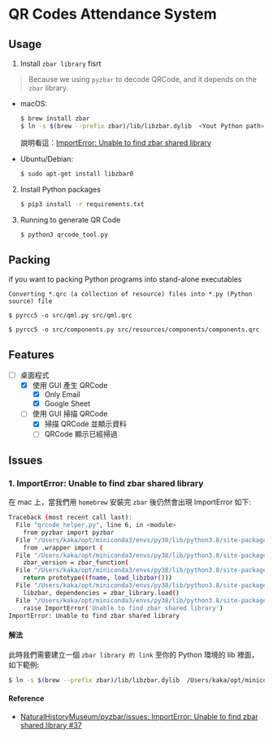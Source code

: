 # QR Codes Attendance System

## Usage

1. Install `zbar library` fisrt

> Because we using `pyzbar` to decode QRCode, and it depends on the `zbar` library.
   
   - macOS:

        ```sh
        $ brew install zbar
        $ ln -s $(brew --prefix zbar)/lib/libzbar.dylib  <Yout Python path>/lib/libzbar.dylib
        ```

        說明看這：[ImportError: Unable to find zbar shared library](#1-importerror-unable-to-find-zbar-shared-library)

   - Ubuntu/Debian:

        ```sh
        $ sudo apt-get install libzbar0
        ```

2. Install Python packages

    ```sh
    $ pip3 install -r requirements.txt
    ```

3. Running to generate QR Code

    ```sh
    $ python3 qrcode_tool.py
    ```

## Packing

if you want to packing Python programs into stand-alone executables

    Converting *.qrc (a collection of resource) files into *.py (Python source) file

    $ pyrcc5 -o src/qml.py src/qml.qrc

    $ pyrcc5 -o src/components.py src/resources/components/components.qrc

## Features

- [ ] 桌面程式
  - [x] 使用 GUI 產生 QRCode
    - [x] Only Email
    - [x] Google Sheet
  - [ ] 使用 GUI 掃描 QRCode
    - [x] 掃描 QRCode 並顯示資料
    - [ ] QRCode 顯示已經掃過

## Issues

### 1. ImportError: Unable to find zbar shared library

在 mac 上，當我們用 `homebrew` 安裝完 `zbar` 後仍然會出現 ImportError 如下:

```sh
Traceback (most recent call last):
  File "qrcode_helper.py", line 6, in <module>
    from pyzbar import pyzbar
  File "/Users/kaka/opt/miniconda3/envs/py38/lib/python3.8/site-packages/pyzbar/pyzbar.py", line 7, in <module>
    from .wrapper import (
  File "/Users/kaka/opt/miniconda3/envs/py38/lib/python3.8/site-packages/pyzbar/wrapper.py", line 151, in <module>
    zbar_version = zbar_function(
  File "/Users/kaka/opt/miniconda3/envs/py38/lib/python3.8/site-packages/pyzbar/wrapper.py", line 148, in zbar_function
    return prototype((fname, load_libzbar()))
  File "/Users/kaka/opt/miniconda3/envs/py38/lib/python3.8/site-packages/pyzbar/wrapper.py", line 127, in load_libzbar
    libzbar, dependencies = zbar_library.load()
  File "/Users/kaka/opt/miniconda3/envs/py38/lib/python3.8/site-packages/pyzbar/zbar_library.py", line 65, in load
    raise ImportError('Unable to find zbar shared library')
ImportError: Unable to find zbar shared library
```

#### 解法

此時我們需要建立一個 `zbar library 的 link` 至你的 Python 環境的 lib 裡面，如下範例:

```sh
$ ln -s $(brew --prefix zbar)/lib/libzbar.dylib  /Users/kaka/opt/miniconda3/envs/py38/lib/libzbar.dylib
```

#### Reference



- [NaturalHistoryMuseum/pyzbar/issues:  ImportError: Unable to find zbar shared library #37 ](https://github.com/NaturalHistoryMuseum/pyzbar/issues/37)
